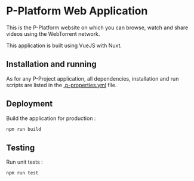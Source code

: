 # P-Platform Web Application

This is the P-Platform website on which you can browse, watch and
share videos using the WebTorrent network.

This application is built using VueJS with Nuxt.

## Installation and running

As for any P-Project application, all dependencies, installation and run scripts are listed in the
[.p-properties.yml](https://github.com/p-project/p-platform/blob/master/.p-properties.yml) file.

## Deployment

Build the application for production :

```bash
npm run build
```

## Testing

Run unit tests :

```bash
npm run test
```
